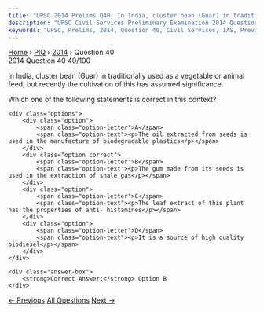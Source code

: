 ```yaml
---
title: "UPSC 2014 Prelims Q40: In India, cluster bean (Guar) in traditionally used as a veg..."
description: "UPSC Civil Services Preliminary Examination 2014 Question 40 with options and answer"
keywords: "UPSC, Prelims, 2014, Question 40, Civil Services, IAS, Previous Year Questions"
---
```


<nav class="breadcrumb">
    <a href="../../">Home</a>
    <span>›</span>
    <a href="../">PIQ</a>
    <span>›</span>
    <a href="./">2014</a>
    <span>›</span>
    <span>Question 40</span>
</nav>

<div class="question-header">
    <div class="question-meta">
        <span class="year-badge">2014</span>
        <span class="question-number">Question 40</span>
        <span class="progress">40/100</span>
    </div>
    <div class="progress-bar">
        <div class="progress-fill" style="width: 40.0%"></div>
    </div>
</div>

<div class="question-content">
    <div class="question-text">
        <p>In India, cluster bean (Guar) in traditionally used as a vegetable or animal feed, but recently the cultivation of this has assumed significance.</p>
<p>Which one of the following statements is correct in this context?</p>
    </div>
    
    <div class="options">
        <div class="option">
            <span class="option-letter">A</span>
            <span class="option-text"><p>The oil extracted from seeds is used in the manufacture of biodegradable plastics</p></span>
        </div>
        <div class="option correct">
            <span class="option-letter">B</span>
            <span class="option-text"><p>The gum made from its seeds is used in the extraction of shale gas</p></span>
        </div>
        <div class="option">
            <span class="option-letter">C</span>
            <span class="option-text"><p>The leaf extract of this plant has the properties of anti- histamines</p></span>
        </div>
        <div class="option">
            <span class="option-letter">D</span>
            <span class="option-text"><p>It is a source of high quality biodiesel</p></span>
        </div>
    </div>

    <div class="answer-box">
        <strong>Correct Answer:</strong> Option B
    </div>
</div>

<div class="question-nav">
    <a href="../q039-with-reference-to-changpa-community-of-india-consi/" class="nav-btn prev">← Previous</a>
    <a href="../" class="nav-btn center">All Questions</a>
    <a href="../q041-which-of-the-following-have-coral-reefs-1-andaman/" class="nav-btn next">Next →</a>
</div>
